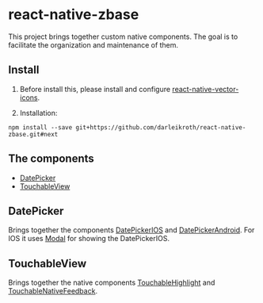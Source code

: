 # react-native-zbase

This project brings together custom native components. The goal is to facilitate the organization and maintenance of them.

## Install

1. Before install this, please install and configure [react-native-vector-icons](https://github.com/oblador/react-native-vector-icons#installation).

2. Installation:

```
npm install --save git+https://github.com/darleikroth/react-native-zbase.git#next
```

## The components

- [DatePicker](#datepicker)
- [TouchableView](#touchableview)

## DatePicker

Brings together the components [DatePickerIOS](https://facebook.github.io/react-native/docs/datepickerios.html#datepickerios) and [DatePickerAndroid](https://facebook.github.io/react-native/docs/datepickerandroid.html#datepickerandroid). For IOS it uses [Modal](https://facebook.github.io/react-native/docs/modal.html#modal) for showing the DatePickerIOS.

## TouchableView

Brings together the native components [TouchableHighlight](https://facebook.github.io/react-native/docs/touchablehighlight.html#touchablehighlight) and [TouchableNativeFeedback](https://facebook.github.io/react-native/docs/touchablenativefeedback.html#touchablenativefeedback).
